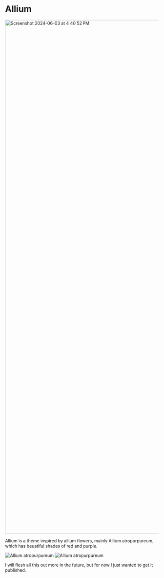 # Allium
<img width="1680" alt="Screenshot 2024-06-03 at 4 40 52 PM" src="https://github.com/nulglyph/Allium/assets/170279949/bde74c38-ea69-49ba-aacf-51d0e9348126">


Allium is a theme inspired by allium flowers, mainly Allium atropurpureum, which has beuatiful shades of red and purple.

![Allium atropurpureum](https://cdn11.bigcommerce.com/s-1b9100svju/images/stencil/1280x1280/products/1002/479/DETA-19__59595.1652281691.jpg?c=1)
![Allium atropurpureum](https://images.immediate.co.uk/production/volatile/sites/10/2018/08/db45aa4b-25a2-471c-9047-41fa74432d70-26b8ae0.jpg?quality=90&webp=true&resize=900,600)



I will flesh all this out more in the future, but for now I just wanted to get it published.


